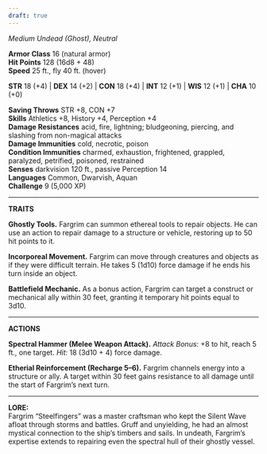 ```yaml
---
draft: true
---
```

_Medium Undead (Ghost), Neutral_

**Armor Class** 16 (natural armor)  
**Hit Points** 128 (16d8 + 48)  
**Speed** 25 ft., fly 40 ft. (hover)

**STR** 18 (+4) | **DEX** 14 (+2) | **CON** 18 (+4) | **INT** 12 (+1) | **WIS** 12 (+1) | **CHA** 10 (+0)

**Saving Throws** STR +8, CON +7  
**Skills** Athletics +8, History +4, Perception +4  
**Damage Resistances** acid, fire, lightning; bludgeoning, piercing, and slashing from non-magical attacks  
**Damage Immunities** cold, necrotic, poison  
**Condition Immunities** charmed, exhaustion, frightened, grappled, paralyzed, petrified, poisoned, restrained  
**Senses** darkvision 120 ft., passive Perception 14  
**Languages** Common, Dwarvish, Aquan  
**Challenge** 9 (5,000 XP)

---

**TRAITS**

**Ghostly Tools.** Fargrim can summon ethereal tools to repair objects. He can use an action to repair damage to a structure or vehicle, restoring up to 50 hit points to it.

**Incorporeal Movement.** Fargrim can move through creatures and objects as if they were difficult terrain. He takes 5 (1d10) force damage if he ends his turn inside an object.

**Battlefield Mechanic.** As a bonus action, Fargrim can target a construct or mechanical ally within 30 feet, granting it temporary hit points equal to 3d10.

---

**ACTIONS**

**Spectral Hammer (Melee Weapon Attack).** _Attack Bonus:_ +8 to hit, reach 5 ft., one target. _Hit:_ 18 (3d10 + 4) force damage.

**Etherial Reinforcement (Recharge 5–6).** Fargrim channels energy into a structure or ally. A target within 30 feet gains resistance to all damage until the start of Fargrim’s next turn.

---

**LORE:**  
Fargrim “Steelfingers” was a master craftsman who kept the Silent Wave afloat through storms and battles. Gruff and unyielding, he had an almost mystical connection to the ship’s timbers and sails. In undeath, Fargrim’s expertise extends to repairing even the spectral hull of their ghostly vessel.
